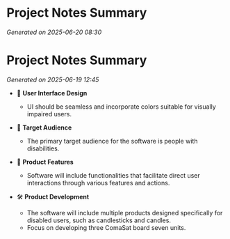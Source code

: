 # Project Notes Summary

*Generated on 2025-06-20 08:30*

# Project Notes Summary

*Generated on 2025-06-19 12:45*

- 🎨 **User Interface Design**
  - UI should be seamless and incorporate colors suitable for visually impaired users.

- 👥 **Target Audience**
  - The primary target audience for the software is people with disabilities.

- 🔧 **Product Features**
  - Software will include functionalities that facilitate direct user interactions through various features and actions.

- 🛠️ **Product Development**
  - The software will include multiple products designed specifically for disabled users, such as candlesticks and candles.
  - Focus on developing three ComaSat board seven units.